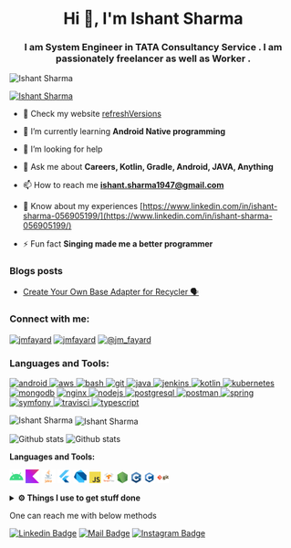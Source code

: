 <h1 align="center">Hi 👋, I'm Ishant Sharma</h1>

<h3 align="center">I am System Engineer in TATA Consultancy Service . I am passionately freelancer as well as Worker  .</h3>

<p align="left"> <img src="https://komarev.com/ghpvc/?username=Kratos1996&label=Profile%20views&color=0e75b6&style=flat" alt="Ishant Sharma" /> </p>

<p align="left"> <a href="https://github.com/ryo-ma/github-profile-trophy"><img src="https://github-profile-trophy.vercel.app/?username=Kratos1996" alt="Ishant Sharma" /></a> </p>

- 🔭 Check my website [refreshVersions](https://www.devishant.in)

- 🌱 I’m currently learning **Android Native programming**

- 🤝 I’m looking for help 

- 💬 Ask me about **Careers, Kotlin, Gradle, Android, JAVA, Anything**

- 📫 How to reach me **ishant.sharma1947@gmail.com**

- 📄 Know about my experiences [https://www.linkedin.com/in/ishant-sharma-056905199/](https://www.linkedin.com/in/ishant-sharma-056905199/)

- ⚡ Fun fact **Singing made me a better programmer**

### Blogs posts
<!-- BLOG-POST-LIST:START -->
- [Create Your Own Base Adapter for Recycler 🗣](https://ishantsharma007.blogspot.com/)
<!-- BLOG-POST-LIST:END -->

<h3 align="left">Connect with me:</h3>
<p align="left">

<a href="https://devishant.in" target="blank"><img align="center" src="https://cdn.jsdelivr.net/npm/simple-icons@3.0.1/icons/dev-dot-to.svg" alt="jmfayard" height="30" width="40" /></a>
<a href="https://www.linkedin.com/in/ishant-sharma-056905199/" target="blank"><img align="center" src="https://cdn.jsdelivr.net/npm/simple-icons@3.0.1/icons/linkedin.svg" alt="jmfayard" height="30" width="40" /></a>
<a href="https://ishantsharma007.blogspot.com/" target="blank"><img align="center" src="https://cdn.jsdelivr.net/npm/simple-icons@3.0.1/icons/medium.svg" alt="@jm_fayard" height="30" width="40" /></a>
</p>

<h3 align="left">Languages and Tools:</h3>
<p align="left"> <a href="https://developer.android.com" target="_blank"> <img src="https://cdn.jsdelivr.net/gh/devicons/devicon/icons/android/android-original-wordmark.svg" alt="android" width="40" height="40"/> </a>
<a href="https://aws.amazon.com" target="_blank"> <img src="https://cdn.jsdelivr.net/gh/devicons/devicon/icons/amazonwebservices/amazonwebservices-original-wordmark.svg" alt="aws" width="40" height="40"/> </a> 
<a href="https://www.gnu.org/software/bash/" target="_blank"> <img src="https://www.vectorlogo.zone/logos/gnu_bash/gnu_bash-icon.svg" alt="bash" width="40" height="40"/> </a> 
<a href="https://git-scm.com/" target="_blank"> <img src="https://www.vectorlogo.zone/logos/git-scm/git-scm-icon.svg" alt="git" width="40" height="40"/> </a>
<a href="https://www.java.com" target="_blank"> <img src="https://devicons.github.io/devicon/devicon.git/icons/java/java-original-wordmark.svg" alt="java" width="40" height="40"/> </a> 
<a href="https://www.jenkins.io" target="_blank"> <img src="https://www.vectorlogo.zone/logos/jenkins/jenkins-icon.svg" alt="jenkins" width="40" height="40"/> </a> 
<a href="https://kotlinlang.org" target="_blank"> <img src="https://www.vectorlogo.zone/logos/kotlinlang/kotlinlang-icon.svg" alt="kotlin" width="40" height="40"/> </a> 
<a href="https://kubernetes.io" target="_blank"> <img src="https://www.vectorlogo.zone/logos/kubernetes/kubernetes-icon.svg" alt="kubernetes" width="40" height="40"/> </a> 
<a href="https://www.mongodb.com/" target="_blank"> <img src="https://devicons.github.io/devicon/devicon.git/icons/mongodb/mongodb-original-wordmark.svg" alt="mongodb" width="40" height="40"/></a> 
<a href="https://www.nginx.com" target="_blank"> <img src="https://devicons.github.io/devicon/devicon.git/icons/nginx/nginx-original.svg" alt="nginx" width="40" height="40"/> </a> 
<a href="https://nodejs.org" target="_blank"> <img src="https://devicons.github.io/devicon/devicon.git/icons/nodejs/nodejs-original-wordmark.svg" alt="nodejs" width="40" height="40"/> </a> 
<a href="https://www.postgresql.org" target="_blank"> <img src="https://cdn.jsdelivr.net/gh/devicons/devicon/icons/postgresql/postgresql-original-wordmark.svg" alt="postgresql" width="40" height="40"/> </a> 
<a href="https://postman.com" target="_blank"> <img src="https://www.vectorlogo.zone/logos/getpostman/getpostman-icon.svg" alt="postman" width="40" height="40"/> </a>
<a href="https://spring.io/" target="_blank"> <img src="https://www.vectorlogo.zone/logos/springio/springio-icon.svg" alt="spring" width="40" height="40"/> </a>
<a href="https://symfony.com" target="_blank"> <img src="https://symfony.com/logos/symfony_black_03.svg" alt="symfony" width="40" height="40"/> </a> 
<a href="https://travis-ci.org" target="_blank"> <img src="https://www.vectorlogo.zone/logos/travis-ci/travis-ci-icon.svg" alt="travisci" width="40" height="40"/> </a>
<a href="https://www.typescriptlang.org/" target="_blank"> <img src="https://devicons.github.io/devicon/devicon.git/icons/typescript/typescript-original.svg" alt="typescript" width="40" height="40"/> </a>
</p>

<p><img align="left" src="https://github-readme-stats.vercel.app/api/top-langs?username=Kratos1996&show_icons=true&locale=en&layout=compact" alt="Ishant Sharma" /></p>

<p>&nbsp;<img align="center" src="https://github-readme-stats.vercel.app/api?username=Kratos1996&show_icons=true&locale=en" alt="Ishant Sharma" /></p>

![Github stats](https://github-readme-stats.vercel.app/api?username=Kratos1996&count_private=true&show_icons=true&title_color=333&icon_color=333)
![Github stats](https://github-readme-streak-stats.herokuapp.com/?user=Kratos1996)



**Languages and Tools:**  

<p align="left"> 
<img  height="24"  src="https://raw.githubusercontent.com/github/explore/80688e429a7d4ef2fca1e82350fe8e3517d3494d/topics/android/android.png">
<img  height="24"  src="https://raw.githubusercontent.com/github/explore/80688e429a7d4ef2fca1e82350fe8e3517d3494d/topics/kotlin/kotlin.png">
<img  height="24"  src="https://raw.githubusercontent.com/github/explore/80688e429a7d4ef2fca1e82350fe8e3517d3494d/topics/java/java.png">
<img  height="24"  src="https://raw.githubusercontent.com/github/explore/80688e429a7d4ef2fca1e82350fe8e3517d3494d/topics/flutter/flutter.png">
<img  height="24"  src="https://raw.githubusercontent.com/github/explore/80688e429a7d4ef2fca1e82350fe8e3517d3494d/topics/dart/dart.png">
<img  height="20"  src="https://raw.githubusercontent.com/github/explore/80688e429a7d4ef2fca1e82350fe8e3517d3494d/topics/javascript/javascript.png">
<img  height="20"  src="https://raw.githubusercontent.com/github/explore/80688e429a7d4ef2fca1e82350fe8e3517d3494d/topics/tensorflow/tensorflow.png">
<img  height="20"  src="https://raw.githubusercontent.com/github/explore/80688e429a7d4ef2fca1e82350fe8e3517d3494d/topics/nodejs/nodejs.png">
<img  height="20"  src="https://raw.githubusercontent.com/github/explore/80688e429a7d4ef2fca1e82350fe8e3517d3494d/topics/cpp/cpp.png">
<img  height="20"  src="https://raw.githubusercontent.com/github/explore/80688e429a7d4ef2fca1e82350fe8e3517d3494d/topics/c/c.png">
<img  height="20"  src="https://raw.githubusercontent.com/github/explore/80688e429a7d4ef2fca1e82350fe8e3517d3494d/topics/git/git.png">
</p>

<details>	
  <br />
  <summary><b>⚙️ Things I use to get stuff done</b></summary>
  	<ul>
	    <li><b>Laptop: </b> I5 Pro Macbook</li>
  	  <li><b>OS:</b> Windows and MacOS</li>
  	  <li><b>Browser: </b> Brave</li>
	    <li><b>Code Editor:</b> Android Studio and VS Code</li>
	    <br />
	</ul>	
</details>


One can reach me with below methods

[![Linkedin Badge](https://img.shields.io/badge/-LinkedIn-0e76a8?style=flat-square&logo=Linkedin&logoColor=white)](https://www.linkedin.com/in/ishant-sharma-056905199/)
[![Mail Badge](https://img.shields.io/badge/Gmail-red?style=flat-square&logo=gmail&logoColor=white)](mailto:developerishant@gmail.com)
[![Instagram Badge](https://img.shields.io/badge/-Instagram-e4405f?style=flat-square&logo=Instagram&logoColor=white)](https://www.instagram.com/god_father_ishant/)

